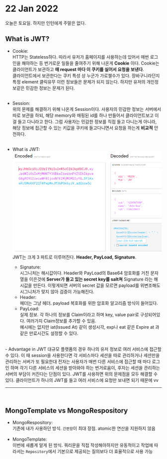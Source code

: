 # 22 Jan 2022   
   
오늘은 토요일. 하지만 인턴에게 주말은 없다.   
   
## What is JWT?    
- Cookie:   
  HTTP는 Stateless하다. 따라서 유저가 홈페이지를 사용하는데 있어서 매번 로그인을 해야하는 등 번거로운 일들을 줄여주기 위해 나온게 **Cookie** 이다. Cookie는 클라이언트가 보관하고 **매 request 마다 이 쿠키를 실어서 요청을 보낸다**.   
  클라이언트에서 보관한다는 쿠키 특성 상 누군가 가로챌수가 있다. 장바구니라던지 특정 element 클릭유무 이런 정보들은 문제가 되지 않는다. 하지만 유저의 개인정보같은 민감한 정보는 문제가 된다.      
     </br>

- Session:   
  위의 문제를 해결하기 위해 나온게 Session이다. 사용자의 민감한 정보는 서버에서 따로 보관을 하되, 해당 memory와 매핑된 id를 하나 만들어서 클라이언트보고 이걸 들고 다니라고 한다. 그럼 사용자는 민감한 정보를 직접 들고 다니는게 아니라, 해당 정보에 접근할 수 있는 키값을 쿠키에 들고다니면서 요청을 하는게 **비교적** 안전하다.   
     </br>
     
- What is JWT:
  ![jwtExample](./jwtExample.PNG)   
  JWT는 크게 3 파트로 이루어진다. **Header, PayLoad, Signature**.   
  - Signature:  
  시그니처는 해시값이다. Header와 PayLoad의 Base64 암호화를 거친 문자열을 이은것에 **Server가 들고 있는 secret key를 salt쳐** Signature 라는 해시값을 만든다. 이렇게되면 서버의 secret 값을 모르면 payload를 위변조해도 시그니처가 맞지 않아 검증이 가능해진다.   
  - Header:   
  헤더는 그냥 헤더. payload 복호화를 위한 암호화 알고리즘 방식이 들어있다.   
  - PayLoad:   
  실제 정보. 각 하나의 정보를 Claim이라고 하며 key, value pair로 구성되어있다. 여러가지 Claim정보를 추가할 수 있음.   
  예시에는 없지만 iat(Issued At) 같이 생성시각, exp나 eat 같은 Expire at 과 같은 만료시간도 설정할 수 있다.   
</br>
- Advantage in JWT   
  대규모 플랫폼의 경우 하나의 유저 정보로 여러 서비스에 접근할 수 있다. 이 때 session을 사용한다면 각 서비스마다 세션을 따로 관리하거나 세션만을 관리하는 서버가 또 필요한대 전자는 사용자가 매번 다른 서비스에 접근할 때 마다 로그인 하며 각기 다른 서비스의 세션을 받아와야 하는 번거로움이, 후자는 세션을 관리하는 서버의 부담이 커진다는 단점이 있다.   
  JWT를 사용하면 위의 문제점을 모두 해결할 수 있다. 클라이언트가 하나의 JWT를 들고 여러 서비스에 요청만 보내면 되기 때문에 vv   
     
</br>   
   
   ---   

  </br>   

## MongoTemplate vs MongoRespository   
   
- MongoRespository:   
  기존에 내가 사용하던 방식. `간편함`이 최대 장점. atomic한 연산을 지원하지 않음   
  </br>
- MongoTemplate:   
  이번에 새롭게 알게 된 방식. 쿼리문을 직접 작성해야하지만 유동적이고 작업에 따라서는 `Repository`에서 기본으로 제공되는 질의보다 더 효율적으로 사용 가능
  